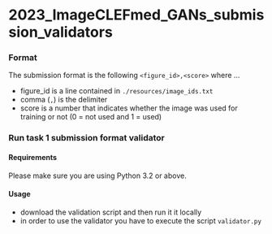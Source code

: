 # 2023_ImageCLEFmed_GANs_submission_validators


### Format

The submission format is the following `<figure_id>,<score>` where ...
- figure_id is a line contained in `./resources/image_ids.txt`
- comma (`,`) is the delimiter
- score is a number that indicates whether the image was used for training or not (0 = not used and 1 = used)


### Run task 1 submission format validator

#### Requirements
Please make sure you are using Python 3.2 or above.

#### Usage

- download the validation script and then run it it locally 
- in order to use the validator you have to execute the script `validator.py`

